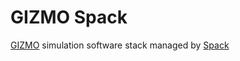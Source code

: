 # GIZMO Spack
[GIZMO](http://www.tapir.caltech.edu/~phopkins/Site/GIZMO.html) simulation software stack managed by [Spack](https://spack.io)
